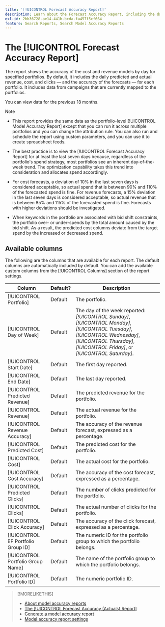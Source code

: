 ```yaml
---
title: '[!UICONTROL Forecast Accuracy Report]'
description: Learn about the Forecast Accuracy Report, including the data columns.
exl-id: 2bb36728-ae14-441b-bcda-fa457f5cf664
feature: Search Reports, Search Model Accuracy Reports
---
```

# The [!UICONTROL Forecast Accuracy Report]

The report shows the accuracy of the cost and revenue models by day for specified portfolios. By default, it includes the daily predicted and actual revenue, cost, and clicks &mdash; and the accuracy of the forecasts &mdash; for each portfolio. It includes data from campaigns that are currently mapped to the portfolios.

You can view data for the previous 18 months.

>[!NOTE]
>
>* This report provides the same data as the portfolio-level [!UICONTROL Model Accuracy Report] except that you can run it across multiple portfolios and you can change the attribution rule. You can also run and schedule the report using custom parameters, and you can use it to create spreadsheet feeds.
>
>* The best practice is to view the [!UICONTROL Forecast Accuracy Report] for at least the last seven days because, regardless of the portfolio's spend strategy, most portfolios see an inherent day-of-the-week trend. The optimization capability takes this trend into consideration and allocates spend accordingly.
>
>* For cost forecasts, a deviation of 10% in the last seven days is considered acceptable, so actual spend that is between 90% and 110% of the forecasted spend is fine. For revenue forecasts, a 15% deviation in the last seven days is considered acceptable, so actual revenue that is between 85% and 115% of the forecasted spend is fine. Forecasts with higher deviations should be investigated.
>
>* When keywords in the portfolio are associated with bid shift constraints, the portfolio over- or under-spends by the total amount caused by the bid shift. As a result, the predicted cost columns deviate from the target spend by the increased or decreased spend.

## Available columns

The following are the columns that are available for each report. The default columns are automatically included by default. You can add the available custom columns from the [!UICONTROL Columns] section of the report settings.

| Column | Default? | Description |
|----|----|----|
| [!UICONTROL Portfolio] | Default | The portfolio. |
| [!UICONTROL Day of Week] | Default | The day of the week reported: <i>[!UICONTROL Sunday]</i>, <i>[!UICONTROL Monday]</i>, <i>[!UICONTROL Tuesday]</i>, <i>[!UICONTROL Wednesday]</i>, <i>[!UICONTROL Thursday]</i>, <i>[!UICONTROL Friday]</i>, or <i>[!UICONTROL Saturday]</i>. |
| [!UICONTROL Start Date] | Default | The first day reported. |
| [!UICONTROL End Date] | Default | The last day reported. |
| [!UICONTROL Predicted Revenue] | Default | The predicted revenue for the portfolio. |
| [!UICONTROL Revenue] | Default | The actual revenue for the portfolio. |
| [!UICONTROL Revenue Accuracy] | Default | The accuracy of the revenue forecast, expressed as a percentage. |
| [!UICONTROL Predicted Cost] | Default | The predicted cost for the portfolio. |
| [!UICONTROL Cost] | Default | The actual cost for the portfolio. |
| [!UICONTROL Cost Accuracy] | Default | The accuracy of the cost forecast, expressed as a percentage. |
| [!UICONTROL Predicted Clicks] | Default | The number of clicks predicted for the portfolio. |
| [!UICONTROL Clicks] | Default | The actual number of clicks for the portfolio. |
| [!UICONTROL Click Accuracy] | Default | The accuracy of  the click forecast, expressed as a percentage. |
| [!UICONTROL EF Portfolio Group ID] | Default | The numeric ID for the portfolio group to which the portfolio belongs. |
| [!UICONTROL Portfolio Group Name] | Default | The name of the portfolio group to which the portfolio belongs. |
| [!UICONTROL Portfolio ID] | Default | The numeric portfolio ID. |

<table style="table-layout:auto">

>[!MORELIKETHIS]
>
>* [About model accuracy reports](/help/search-social-commerce/reports/management/model-accuracy/model-accuracy-report-about.md)
>* [The [!UICONTROL Forecast Accuracy (Actuals) Report]](forecast-accuracy-actuals-report.md)
>* [Generate a model accuracy report](model-accuracy-report-generate.md)
>* [Model accuracy report settings](/help/search-social-commerce/reports/management/model-accuracy/model-accuracy-report-settings.md)

